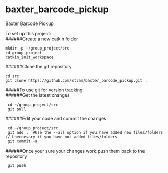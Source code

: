 baxter_barcode_pickup
=====================

Baxter Barcode Pickup

To set up this project:  
######Create a new catkin folder  

    mkdir -p ~/group_project/src  
    cd group_project  
    catkin_init_workspace  

######Clone the git repository  

    cd src
    git clone https://github.com/st3am/baxter_barcode_pickup.git .

#####To use git for version tracking:  
######Get the latest changes
     
     cd ~/group_project/src
     git pull
     
######Edit your code and commit the changes  
     
     cd ~/group_project/src
     git add .  #Use the --all option if you have added new files/folders // Uneccesary if you have not added files/folders
     git commit -a
     
######Once your sure your changes work push them back to the repository  

     git push

